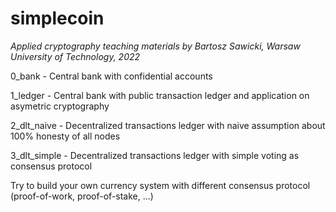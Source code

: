 # simplecoin
_Applied cryptography teaching materials by Bartosz Sawicki, Warsaw University of Technology, 2022_

0_bank - Central bank with confidential accounts 

1_ledger - Central bank with public transaction ledger and application on asymetric cryptography

2_dlt_naive - Decentralized transactions ledger with naive assumption about 100% honesty of all nodes

3_dlt_simple - Decentralized transactions ledger with simple voting as consensus protocol

Try to build your own currency system with different consensus protocol (proof-of-work, proof-of-stake, ...)

